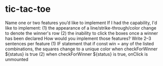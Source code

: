 # tic-tac-toe

Name one or two features you’d like to implement
If I had the capability, I'd like to implement:
(1) the appearance of a line/strike-through/color change to denote the winner's row
(2) the inability to click the boxes once a winner has been declared
How would you implement those features? Write 2–3 sentences per feature
(1) IF statement that if const win = any of the listed combinations, the squares change to a unique color when checkForWinner ${status} is true
(2) when checkForWinner ${status} is true, onClick is unmounted 
